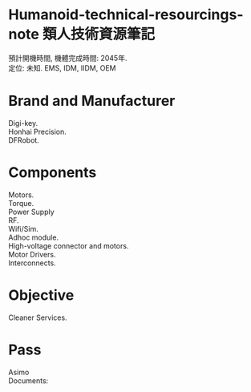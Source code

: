 # Humanoid-technical-resourcings-note 類人技術資源筆記

預計開機時間, 機體完成時間: 2045年.<br>
定位: 未知. EMS, IDM, IIDM, OEM<br>

Brand and Manufacturer
====
Digi-key.<br>
Honhai Precision.<br>
DFRobot.<br>

Components
====
Motors.<br>
Torque.<br>
Power Supply<br>
RF.<br>
Wifi/Sim.<br>
Adhoc module.<br>
High-voltage connector and motors.<br>
Motor Drivers.<br>
Interconnects.<br>

Objective
====
Cleaner Services.

Pass
====
Asimo<br>
Documents:<br>


